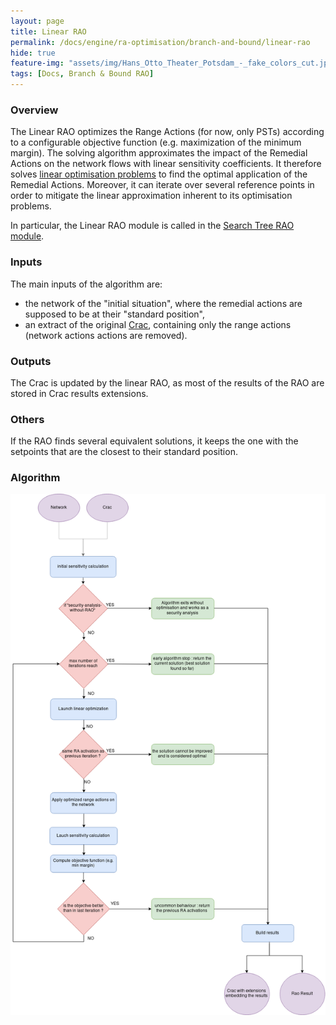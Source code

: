 ```yaml
---
layout: page
title: Linear RAO
permalink: /docs/engine/ra-optimisation/branch-and-bound/linear-rao
hide: true
feature-img: "assets/img/Hans_Otto_Theater_Potsdam_-_fake_colors_cut.jpg"
tags: [Docs, Branch & Bound RAO]
---
```


### Overview

The Linear RAO optimizes the Range Actions (for now, only PSTs) according to a configurable objective function (e.g. maximization of the minimum margin). The solving algorithm approximates the impact of the Remedial Actions on the network flows with linear sensitivity coefficients. It therefore solves [linear optimisation problems](/docs/engine/ra-optimisation/branch-and-bound/linear-optimisation-problem) to find the optimal application of the Remedial Actions. Moreover, it can iterate over several reference points in order to mitigate the linear approximation inherent to its optimisation problems.

In particular, the Linear RAO module is called in the [Search Tree RAO module](/docs/engine/ra-optimisation/branch-and-bound/search-tree-rao).

### Inputs


The main inputs of the algorithm are:
- the network of the "initial situation", where the remedial actions are supposed to be at their "standard position",
- an extract of the original [Crac](/docs/data/crac), containing only the range actions (network actions actions are removed).

### Outputs

The Crac is updated by the linear RAO, as most of the results of the RAO are stored in Crac results extensions.

### Others

If the RAO finds several equivalent solutions, it keeps the one with the setpoints that are the closest to their standard position.

### Algorithm

![Linear RAO algorithm](/assets/img/linear-rao-algo.png)

